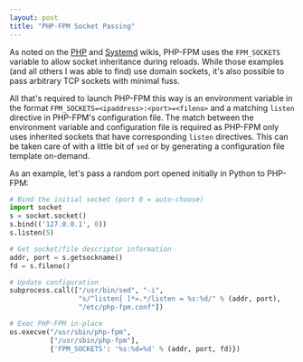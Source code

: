 ```yaml
---
layout: post
title: "PHP-FPM Socket Passing"
---
```


As noted on the [PHP](https://wiki.php.net/rfc/socketactivation) and [Systemd](http://freedesktop.org/wiki/Software/systemd/DaemonSocketActivation/) wikis, PHP-FPM uses the `FPM_SOCKETS` variable to allow socket inheritance during reloads. While those examples (and all others I was able to find) use domain sockets, it's also possible to pass arbitrary TCP sockets with minimal fuss.

All that's required to launch PHP-FPM this way is an environment variable in the format `FPM_SOCKETS=<ipaddress>:<port>=<fileno>` and a matching `listen` directive in PHP-FPM's configuration file. The match between the environment variable and configuration file is required as PHP-FPM only uses inherited sockets that have corresponding `listen` directives. This can be taken care of with a little bit of `sed` or by generating a configuration file template on-demand.

As an example, let's pass a random port opened initially in Python to PHP-FPM:

```python
# Bind the initial socket (port 0 = auto-choose)
import socket
s = socket.socket()
s.bind(('127.0.0.1', 0))
s.listen(5)

# Get socket/file descriptor information
addr, port = s.getsockname()
fd = s.fileno()

# Update configuration
subprocess.call(["/usr/bin/sed", "-i",
                 "s/^listen[ ]*=.*/listen = %s:%d/" % (addr, port),
                 "/etc/php-fpm.conf"])

# Exec PHP-FPM in-place
os.execve("/usr/sbin/php-fpm",
          ["/usr/sbin/php-fpm"],
          {'FPM_SOCKETS': '%s:%d=%d' % (addr, port, fd)})
```
